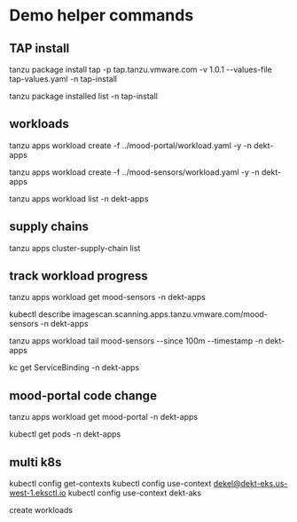 # Demo helper commands

## TAP install
tanzu package install tap -p tap.tanzu.vmware.com -v 1.0.1  --values-file tap-values.yaml -n tap-install

tanzu package installed list -n tap-install

## workloads
tanzu apps workload create -f ../mood-portal/workload.yaml -y -n dekt-apps

tanzu apps workload create -f ../mood-sensors/workload.yaml -y -n dekt-apps

tanzu apps workload list -n dekt-apps

## supply chains
tanzu apps cluster-supply-chain list

## track workload progress
tanzu apps workload get mood-sensors -n dekt-apps

kubectl describe imagescan.scanning.apps.tanzu.vmware.com/mood-sensors -n dekt-apps

tanzu apps workload tail mood-sensors --since 100m --timestamp  -n dekt-apps

kc get ServiceBinding -n dekt-apps

## mood-portal code change
tanzu apps workload get mood-portal -n dekt-apps

kubectl get pods -n dekt-apps

## multi k8s
kubectl config get-contexts
kubectl config use-context dekel@dekt-eks.us-west-1.eksctl.io
kubectl config use-context dekt-aks

create workloads 